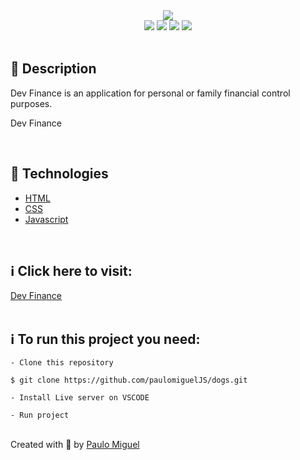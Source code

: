 <div align='center'>
<img src='./Readme/logo_readme.png'>

<div>
    <img src="https://img.shields.io/github/repo-size/paulomigueljs/devfinance">
    <img src="https://img.shields.io/github/last-commit/paulomigueljs/devfinance">
    <img src="https://img.shields.io/github/languages/count/paulomigueljs/devfinance">
    <img src="https://img.shields.io/github/languages/top/paulomigueljs/devfinance">
</div>

</div>

</br>

<h2>🔖 Description</h2>

<p>Dev Finance is an application for personal or family financial control purposes.</p>

<p>Dev Finance</p>

</br>

<h2>🚀 Technologies</h2>
<ul>
    <li><a href="https://developer.mozilla.org/en-US/docs/Web/HTML" target="_blank">HTML</a></li>
    <li><a href="https://developer.mozilla.org/en-US/docs/Web/CSS" target="_blank">CSS</a></li>
    <li><a href="https://developer.mozilla.org/en-US/docs/Web/JavaScript" target="_blank">Javascript</a></li>
</ul>

<br>

<h2>ℹ️ Click here to visit:</h2>
<a href="https://devfinance-beta.vercel.app/" target="_blank">Dev Finance</a>

<br>
<br>

<h2>ℹ️ To run this project you need:</h2>

    - Clone this repository
    
    $ git clone https://github.com/paulomiguelJS/dogs.git

    - Install Live server on VSCODE
    
    - Run project


<br>
Created with 💙 by <a href="https://github.com/paulomiguelJS/dogs" target="_blank">Paulo Miguel</a></p>
